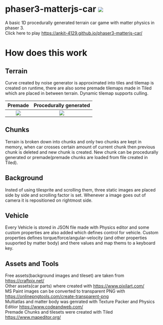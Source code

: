 # phaser3-matterjs-car [![](https://img.shields.io/badge/Phaser-3.55.2-blue)](https://github.com/photonstorm/phaser)

A basic 1D procedurally generated terrain car game with matter physics in phaser 3. <br>
Click here to play https://ankit-4129.github.io/phaser3-matterjs-car/ <br>

# How does this work

## Terrain
Curve created by noise generator is approximated into tiles and tilemap is created on runtime, there are also some premade tilemaps made in Tiled which are placed in between terrain.
Dynamic tilemap supports culling.

Premade            |  Procedurally generated
:-------------------------:|:-------------------------:
![](https://github.com/ankit-4129/phaser3-matterjs-car/blob/main/readme-img/premade_tilemap.png)  |  ![](https://github.com/ankit-4129/phaser3-matterjs-car/blob/main/readme-img/genrated_terrain.png)


## Chunks
Terrain is broken down into chunks and only two chunks are kept in memory, when car crosses certain amount of current chunk then previous chunk is deleted and new chunk is created.
New chunk can be procedurally generated or premade(premade chunks are loaded from file created in Tiled).

## Background
Insted of using tilesprite and scrolling them, three static images are placed side by side and scrolling factor is set.
Whenever a image goes out of camera it is repositioned on rightmost side.

## Vehicle
Every Vehicle is stored in JSON file made with Physics editor and some custom properties are also added which defines control for vehicle.
Custom properties defines torque/force/angular-velocity (and other properties suuported by matter body) and there values and map thems to a keyboard key.

## Assets and Tools
Free assets(background images and tileset) are taken from https://craftpix.net/ <br>
Other assets(car parts) where created with https://www.pixilart.com/ <br>
MS Paint images can be converted to transparent PNG with https://onlinepngtools.com/create-transparent-png <br>
Multiatlas and matter body was genrated with Texture Packer and Physics Editior https://www.codeandweb.com/ <br>
Premade Chunks and tilesets were created with Tiled https://www.mapeditor.org/ <br>


